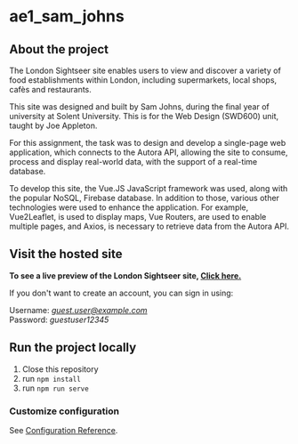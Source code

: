 # ae1_sam_johns

## About the project

The London Sightseer site enables users to view and discover 
a variety of food establishments within London, including supermarkets, local shops,
cafès and restaurants.

This site was designed and built by Sam Johns, during the final year of university
at Solent University. This is for the Web Design (SWD600) unit, taught by Joe Appleton.

For this assignment, the task was to design and develop a single-page web application,
which connects to the Autora API, allowing the site to consume, process and display real-world data, with the support of a 
real-time database.

To develop this site, the Vue.JS JavaScript framework was used, along with the popular NoSQL,
Firebase database. In addition to those, various other technologies were used to enhance the application.
For example, Vue2Leaflet, is used to display maps, Vue Routers, are used to enable multiple pages,
and Axios, is necessary to retrieve data from the Autora API.

## Visit the hosted site

**To see a live preview of the London Sightseer site, [Click here.](https://wd-ae1-autora.firebaseapp.com/#/Login)**

If you don't want to create an account, you can sign in using:

Username: *guest.user@example.com*  
Password: *guestuser12345*

## Run the project locally

1. Close this repository
2. run ``` npm install ```
3. run ```npm run serve ```

### Customize configuration
See [Configuration Reference](https://cli.vuejs.org/config/).
